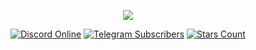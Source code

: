 <p align="center">
      <img src="https://s4.gifyu.com/images/animated-logo-full.gif" center;>
</p>

<p align="center">
    <a href="https://github.com/burning-laboratory"><img src="https://img.shields.io/discord/712117611550474290?label=discord&logo=discord" alt="Discord Online"></a>
    <a href="https://t.me/burninglab"><img src="https://img.shields.io/badge/dynamic/json?logo=telegram&color=success&label=telegram&query=result&suffix=%20subscribers&url=https%3A%2F%2Fapi.telegram.org%2Fbot5659493866%3AAAEM4De8DGWtgBv6iqec1f4xt67Wapl1cvg%2FgetChatMemberCount%3Fchat_id%3D%40burninglab" alt="Telegram Subscribers"></a>
    <a href="https://github.com/burning-laboratory"><img src="https://img.shields.io/github/stars/burning-laboratory?style=social" alt="Stars Count"></a>
</p>

